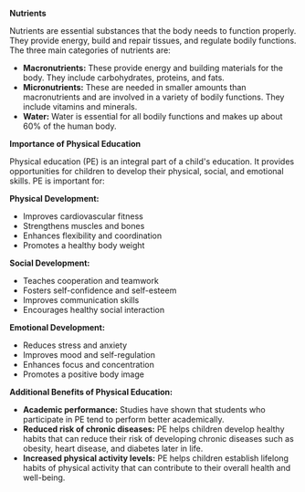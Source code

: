 **Nutrients**

Nutrients are essential substances that the body needs to function properly. They provide energy, build and repair tissues, and regulate bodily functions. The three main categories of nutrients are:

* **Macronutrients:** These provide energy and building materials for the body. They include carbohydrates, proteins, and fats.
* **Micronutrients:** These are needed in smaller amounts than macronutrients and are involved in a variety of bodily functions. They include vitamins and minerals.
* **Water:** Water is essential for all bodily functions and makes up about 60% of the human body.

**Importance of Physical Education**

Physical education (PE) is an integral part of a child's education. It provides opportunities for children to develop their physical, social, and emotional skills. PE is important for:

**Physical Development:**

* Improves cardiovascular fitness
* Strengthens muscles and bones
* Enhances flexibility and coordination
* Promotes a healthy body weight

**Social Development:**

* Teaches cooperation and teamwork
* Fosters self-confidence and self-esteem
* Improves communication skills
* Encourages healthy social interaction

**Emotional Development:**

* Reduces stress and anxiety
* Improves mood and self-regulation
* Enhances focus and concentration
* Promotes a positive body image

**Additional Benefits of Physical Education:**

* **Academic performance:** Studies have shown that students who participate in PE tend to perform better academically.
* **Reduced risk of chronic diseases:** PE helps children develop healthy habits that can reduce their risk of developing chronic diseases such as obesity, heart disease, and diabetes later in life.
* **Increased physical activity levels:** PE helps children establish lifelong habits of physical activity that can contribute to their overall health and well-being.
